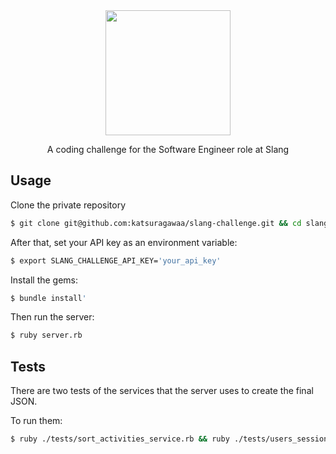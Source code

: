 <div align="center">
  <img src="https://user-images.githubusercontent.com/79160439/156462183-a7ca1d49-4f94-4718-ba17-dc5a8873819d.png" width="200px">
  <p>A coding challenge for the Software Engineer role at Slang</p>
</div>

## Usage
Clone the private repository

```bash
$ git clone git@github.com:katsuragawaa/slang-challenge.git && cd slang-challenge
```

After that, set your API key as an environment variable:

```bash
$ export SLANG_CHALLENGE_API_KEY='your_api_key'
```

Install the gems:

```bash
$ bundle install'
```

Then run the server:

```bash
$ ruby server.rb
```

## Tests
There are two tests of the services that the server uses to create the final JSON.

To run them:

```bash
$ ruby ./tests/sort_activities_service.rb && ruby ./tests/users_sessions_service_test.rb
```
